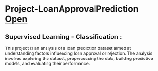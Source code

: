 # Project-LoanApprovalPrediction [Open](https://github.com/Harsh-33/Project-LoanApprovalPrediction/blob/main/Loan%20prediction-github.ipynb)
## Supervised Learning - Classification :
This project is an analysis of a loan prediction dataset aimed at understanding factors influencing loan approval or rejection. The analysis involves exploring the dataset, preprocessing the data, building predictive models, and evaluating their performance.
